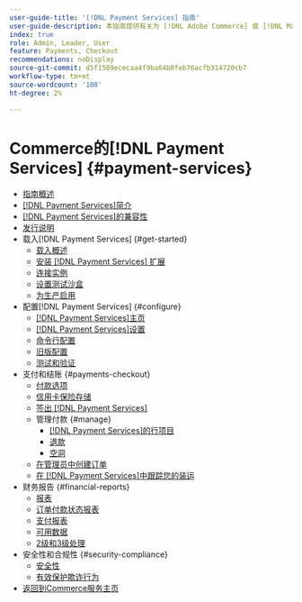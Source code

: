 ```yaml
---
user-guide-title: '[!DNL Payment Services] 指南'
user-guide-description: 本指南提供有关为 [!DNL Adobe Commerce] 或 [!DNL Magento Open Source] 存储安装和配置 [!DNL Payment Services] 的详细信息。
index: true
role: Admin, Leader, User
feature: Payments, Checkout
recommendations: noDisplay
source-git-commit: d5f1589ececaa4f9ba64b0feb76acfb314720cb7
workflow-type: tm+mt
source-wordcount: '108'
ht-degree: 2%

---
```



# Commerce的[!DNL Payment Services] {#payment-services}

- [指南概述](guide-overview.md)
- [ [!DNL Payment Services]简介](introduction.md)
- [ [!DNL Payment Services]的兼容性](compatibility.md)
- [发行说明](release-notes.md)
- 载入[!DNL Payment Services] {#get-started}
   - [载入概述](onboard.md)
   - [安装 [!DNL Payment Services] 扩展](install.md)
   - [连接实例](connect.md)
   - [设置测试沙盒](sandbox.md)
   - [为生产启用](production.md)
- 配置[!DNL Payment Services] {#configure}
   - [[!DNL Payment Services]主页](payments-home.md)
   - [[!DNL Payment Services]设置](settings.md)
   - [命令行配置](configure-cli.md)
   - [旧版配置](configure-admin.md)
   - [测试和验证](test-validate.md)
- 支付和结账 {#payments-checkout}
   - [付款选项](payments-options.md)
   - [信用卡保险存储](vaulting.md)
   - [签出 [!DNL Payment Services]](checkout.md)
   - 管理付款 {#manage}
      - [ [!DNL Payment Services]的行项目](line-items.md)
      - [退款](refunds.md)
      - [空洞](voids.md)
   - [在管理员中创建订单](create-order.md)
   - [在 [!DNL Payment Services]中跟踪您的装运](track-shipment.md)
- 财务报告 {#financial-reports}
   - [报表](reporting.md)
   - [订单付款状态报表](order-payment-status.md)
   - [支付报表](payouts.md)
   - [可用数据](data.md)
   - [2级和3级处理](levels-card-payment-transactions.md)
- 安全性和合规性 {#security-compliance}
   - [安全性](security.md)
   - [有效保护欺诈行为](fraud-protection.md)
- [返回到Commerce服务主页](https://experienceleague.adobe.com/docs/commerce-merchant-services/user-guides/home.html?lang=zh-Hans)
